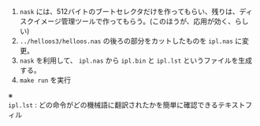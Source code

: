1. `nask` には、512バイトのブートセレクタだけを作ってもらい、残りは、ディスクイメージ管理ツールで作ってもらう。(このほうが、応用が効く、らしい)  
2. `../helloos3/helloos.nas` の後ろの部分をカットしたものを `ipl.nas` に変更。  
3. `nask` を利用して、 `ipl.nas` から `ipl.bin` と `ipl.lst` というファイルを生成する。  
4. `make run` を実行  

※  
`ipl.lst` : どの命令がどの機械語に翻訳されたかを簡単に確認できるテキストフィル  
